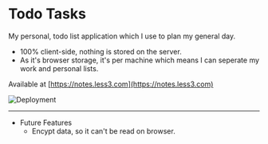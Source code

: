 # Todo Tasks

My personal, todo list application which I use to plan my general day.

 * 100% client-side, nothing is stored on the server.
 * As it's browser storage, it's per machine which means I can seperate my work and personal lists.
 
Available at [https://notes.less3.com](https://notes.less3.com)
 
![Deployment](https://github.com/stephenyu/todo/workflows/Deployment/badge.svg?branch=master)

----

 * Future Features
   * Encypt data, so it can't be read on browser.
  





